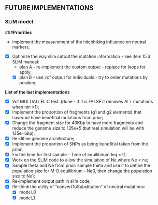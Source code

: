 ## **FUTURE IMPLEMENTATIONS**
### **SLiM model**

###**Priorities**
- Implement the measurement of the hitchhiking influence on neutral markers;
- [X] Optimize the way slim output the mutation information - see item 15.3 SLiM manual:
  - plan A - re-implement the custom output - replace for loops for apply;
  - [X] plan B - use vcf output for individuals - try to order mutations by position;

**List of the last implementations**
- [X] Vcf MULTIALLELIC test: (done - if it is FALSE it removes ALL mutations when nm >1);
- [X] Implement the proportion of fragments (g1 and g2 elements) that have/not have benefitial mutations from prior;
- [X] Change the fragment size for 40Kbp to have more fragments and reduce the genome size to 135e+5 (but real simulation will be with 135e+6bp);
- [X] Re-difine genome architecture;
- [X] Implement the proportion of SNPs as being benefitial taken from the prior;
- [X] Fix the time for first sample - Time of equilibrium teq = t1;
- [X] Work on the SLiM code to allow the simulation of Ne where Ne < ns;
- [X] Sample theta and Ne from prior: sample theta and use it to define the population size for M-D equilibrium - Ne0, then change the population size to Ne1;
- [X] Re-implement output path in slim code;
- [X] Re-think the utility of "convertToSubstitution" of neutral mutations: 
  - [X] model_0
  - [X] model_1